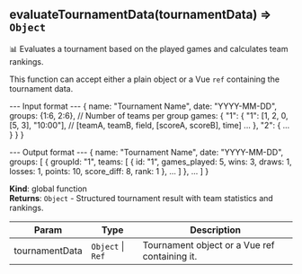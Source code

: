 <a name="evaluateTournamentData"></a>

## evaluateTournamentData(tournamentData) ⇒ <code>Object</code>
📊 Evaluates a tournament based on the played games and calculates team rankings.This function can accept either a plain object or a Vue `ref` containing the tournament data.--- Input format ---{  name: "Tournament Name",  date: "YYYY-MM-DD",  groups: {1:6, 2:6}, // Number of teams per group  games: {    "1": {      "1": [1, 2, 0, [5, 3], "10:00"], // [teamA, teamB, field, [scoreA, scoreB], time]      ...    },    "2": { ... }  }}--- Output format ---{  name: "Tournament Name",  date: "YYYY-MM-DD",  groups: [    {      groupId: "1",      teams: [        {          id: "1",          games_played: 5,          wins: 3,          draws: 1,          losses: 1,          points: 10,          score_diff: 8,          rank: 1        },        ...      ]    },    ...  ]}

**Kind**: global function  
**Returns**: <code>Object</code> - Structured tournament result with team statistics and rankings.  

| Param | Type | Description |
| --- | --- | --- |
| tournamentData | <code>Object</code> \| <code>Ref</code> | Tournament object or a Vue ref containing it. |

